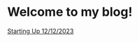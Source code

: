 <html lang="en-US">

<head>
    <meta charset='utf-8'>
    <meta http-equiv= "X-UA-Compatible" content="IE=edge">
    <meta name="viewport" content="width=device-width,maximum-scale=2">

</head>

<main>

<h1> Welcome to my blog! </h1>

<p> <a href="https://andrew-jones657.github.io/_posts/2023-12-12-Starting-Up.md"> Starting Up 12/12/2023 </a> </p>
  
</main>
</html>
